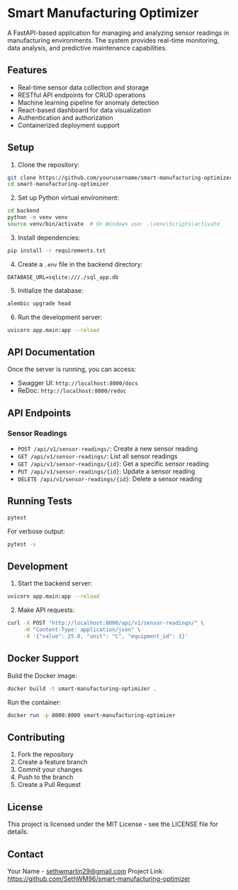 # Smart Manufacturing Optimizer

A FastAPI-based application for managing and analyzing sensor readings in manufacturing environments. The system provides real-time monitoring, data analysis, and predictive maintenance capabilities.

## Features

- Real-time sensor data collection and storage
- RESTful API endpoints for CRUD operations
- Machine learning pipeline for anomaly detection
- React-based dashboard for data visualization
- Authentication and authorization
- Containerized deployment support

## Setup

1. Clone the repository:
```bash
git clone https://github.com/yourusername/smart-manufacturing-optimizer.git
cd smart-manufacturing-optimizer
```

2. Set up Python virtual environment:
```bash
cd backend
python -m venv venv
source venv/bin/activate  # On Windows use: .\venv\Scripts\activate
```

3. Install dependencies:
```bash
pip install -r requirements.txt
```

4. Create a `.env` file in the backend directory:
```env
DATABASE_URL=sqlite:///./sql_app.db
```

5. Initialize the database:
```bash
alembic upgrade head
```

6. Run the development server:
```bash
uvicorn app.main:app --reload
```

## API Documentation

Once the server is running, you can access:
- Swagger UI: `http://localhost:8000/docs`
- ReDoc: `http://localhost:8000/redoc`

## API Endpoints

### Sensor Readings

- `POST /api/v1/sensor-readings/`: Create a new sensor reading
- `GET /api/v1/sensor-readings/`: List all sensor readings
- `GET /api/v1/sensor-readings/{id}`: Get a specific sensor reading
- `PUT /api/v1/sensor-readings/{id}`: Update a sensor reading
- `DELETE /api/v1/sensor-readings/{id}`: Delete a sensor reading

## Running Tests

```bash
pytest
```

For verbose output:
```bash
pytest -v
```

## Development

1. Start the backend server:
```bash
uvicorn app.main:app --reload
```

2. Make API requests:
```bash
curl -X POST "http://localhost:8000/api/v1/sensor-readings/" \
     -H "Content-Type: application/json" \
     -d '{"value": 25.0, "unit": "C", "equipment_id": 1}'
```

## Docker Support

Build the Docker image:
```bash
docker build -t smart-manufacturing-optimizer .
```

Run the container:
```bash
docker run -p 8000:8000 smart-manufacturing-optimizer
```

## Contributing

1. Fork the repository
2. Create a feature branch
3. Commit your changes
4. Push to the branch
5. Create a Pull Request

## License

This project is licensed under the MIT License - see the LICENSE file for details.

## Contact

Your Name - sethwmartin29@gmail.com
Project Link: https://github.com/SethWM96/smart-manufacturing-optimizer